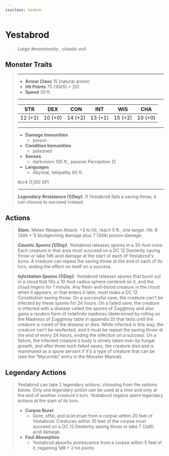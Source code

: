 ```yaml
---
cssclass: kanban
---
```


# Yestabrod
>*Large #monstrosity , chaotic evil*
## Monster Traits
>___
>- **Armor Class** 15 (natural armor)
>- **Hit Points** 75 (10d10 + 20)
>- **Speed** 30 ft.
>___
>|STR|DEX|CON|INT|WIS|CHA|
>|:---:|:---:|:---:|:---:|:---:|:---:|
>|12 (+1)|10 (+0)|14 (+2)|13 (+1)|15 (+2)|10 (+0)|
>___
>- **Damage Immunities**
>	 - poison
>- **Condition Immunities**
>	 - poisoned
>- **Senses**
>	 - darkvision 120 ft., passive Perception 12
>- **Languages**
>	 - Abyssal, telepathy 60 ft.
>
> #cr4 (1,100 XP)
>___
>***Legendary Resistance (1/Day).*** If Yestabrod fails a saving throw, it can choose to succeed instead.  
>
## Actions
>***Slam.*** Melee Weapon Attack: +3 to hit, reach 5 ft., one target. Hit: 8 (3d4 + 1) bludgeoning damage plus 7 (3d4) poison damage.  
>
>***Caustic Spores (1/Day).*** Yestabrod releases spores in a 30-foot cone. Each creature in that area must succeed on a DC 12 Dexterity saving throw or take 1d6 acid damage at the start of each of Yestabrod's turns. A creature can repeat the saving throw at the end of each of its turn, ending the effect on itself on a success.  
>
>***Infestation Spores (1/Day).*** Yestabrod releases spores that burst out in a cloud that fills a 10-foot-radius sphere centered on it, and the cloud lingers for 1 minute. Any flesh-and-blood creature in the cloud when it appears, or that enters it later, must make a DC 12 Constitution saving throw. On a successful save, the creature can't be infected by these spores for 24 hours. On a failed save, the creature is infected with a disease called the spores of Zuggtmoy and also gains a random form of indefinite madness (determined by rolling on the Madness of Zuggtmoy table in appendix D) that lasts until the creature is cured of the disease or dies. While infected in this way, the creature can't be reinfected, and it must be repeat the saving throw at the end of every 24 hours, ending the infection on a success. On a failure, the infected creature's body is slowly taken over by fungal growth, and after three such failed saves, the creature dies and is reanimated as a spore servant if it's a type of creature that can be (see the "Myconids" entry in the Monster Manual).  
>
## Legendary Actions
>Yestabrod can take 2 legendary actions, choosing from the options below. Only one legendary action can be used at a time and only at the end of another creature's turn. Yestabrod regains spent legendary actions at the start of its turn.
>
>- **Corpse Burst**
>	- Gore, offal, and acid erupt from a corpse within 20 feet of Yestabrod. Creatures within 10 feet of the corpse must succeed on a DC 12 Dexterity saving throw or take 7 (2d6) acid damage.
>- **Foul Absorption**
>	- Yestabrod absorbs putrescence from a corpse within 5 feet of it, regaining 1d8 + 2 hit points